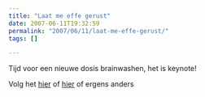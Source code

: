 ```yaml
---
title: "Laat me effe gerust"
date: 2007-06-11T19:32:59
permalink: "2007/06/11/laat-me-effe-gerust/"
tags: []

---
```

Tijd voor een nieuwe dosis brainwashen, het is keynote!

Volg het [hier](http://www.macrumorslive.com/ "http://www.macrumorslive.com/") of [hier](http://live.gizmodo.com/ "http://live.gizmodo.com/") of ergens anders
